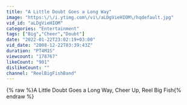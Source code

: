 ```yaml
---
title: "A Little Doubt Goes a Long Way"
image: "https:\/\/i.ytimg.com\/vi\/aLDgVieHIOM\/hqdefault.jpg"
vid_id: "aLDgVieHIOM"
categories: "Entertainment"
tags: ["Big","Cheer","Doubt"]
date: "2022-01-22T23:02:19+03:00"
vid_date: "2008-12-22T03:39:43Z"
duration: "PT4M1S"
viewcount: "178767"
likeCount: "901"
dislikeCount: ""
channel: "ReelBigFishBand"
---
```

{% raw %}A Little Doubt Goes a Long Way, Cheer Up, Reel Big Fish{% endraw %}
